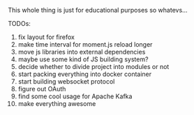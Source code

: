 This whole thing is just for educational purposes so whatevs...

TODOs:

1. fix layout for firefox
1. make time interval for moment.js reload longer
1. move js libraries into external dependencies
1. maybe use some kind of JS building system?
1. decide whether to divide project into modules or not
1. start packing everything into docker container
1. start building websocket protocol
1. figure out OAuth
1. find some cool usage for Apache Kafka
1. make everything awesome